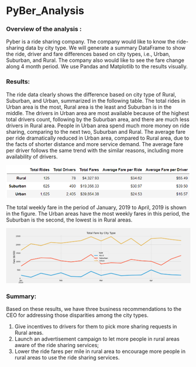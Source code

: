 # PyBer_Analysis



### Overview of the analysis :

Pyber is a ride sharing company.  The company would like to know the ride-sharing data by city type.  We will generate a summary DataFrame to show the ride, driver and fare differences based on city types, i.e., Urban, Suburban, and Rural.  The company also would like to see the fare change along 4 month period.  We use Pandas and Matplotlib to the results visually.



### Results:

The ride data clearly shows the difference based on city type of Rural, Suburban, and Urban, summarized in the following table.  The total rides in Urban area is the most, Rural area is the least and Suburban is in the middle.  The drivers in Urban area are most available because of the highest total drivers count, following by the Suburban area, and there are much less drivers in Rural area.  People in Urban area spend much more money on ride sharing, comparing to the next two, Suburban and Rural.  The average fare per ride dramatically reduced in Urban area, compared to Rural area, due to the facts of shorter distance and more service demand.  The average fare per driver follows the same trend with the similar reasons, including more availability of drivers.



![ride_data_summary](Resources\PyBer_ride_summary_by_city_type.PNG)



The total weekly fare in the period of January, 2019 to April, 2019 is shown in the figure.  The Urban areas have the most weekly fares in this period, the Suburban is the second, the lowest is in Rural areas.



![](analysis\PyBer_fare_summary.png)





### Summary: 

Based on these results, we have three business recommendations to the CEO for addressing those disparities among the city types.

1. Give incentives to drivers for them to pick more sharing requests in Rural areas.
2. Launch an advertisement campaign to let more people in rural areas aware of the ride sharing services;
3. Lower the ride fares per mile in rural area to encourage more people in rural areas to use the ride sharing services.
